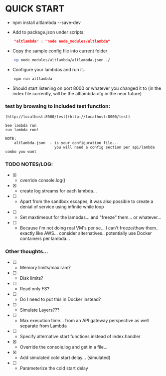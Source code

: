 # QUICK START

* npm install altlambda --save-dev

* Add to package.json under scripts:
```json
    "altlambda" : "node node_modules/altlambda"
```

* Copy the sample config file into current folder
```bash
    cp node_modules/altlambda/altlambda.json ./
```

* Configure your lambdas and run it...

```bash
	npm run altlambda
```

* Should start listening on port 8000 or whatever you changed it to (in the index file currently, will be the altlambda.cfg in the near future)
	
### test by browsing to included test function:

    [http://localhost:8000/test](http://localhost:8000/test)

	See lambda run
	run lambda run!

    NOTE: 
        altlambda.json  - is your configuration file...
                          you will need a config section per api/lambda combo you want


### TODO NOTES/LOG: 

- [X] - override console.log() 
- [X] - create log streams for each lambda... 
- [ ] - Apart from the sandbox escapes, it was also possible to create a denial of service using infinite while loop
- [ ] - Set maxtimeout for the lambdas... and "freeze" them... or whatever...
- [ ] - Because i'm not doing real VM's per se... I can't freeze/thaw them.. exactly like AWS...  consider alternatives.. potentially use Docker containers per lambda... 

### Other thoughts...
	
- [ ] - Memory limits/max ram? 
- [ ] - Disk limits? 
- [ ] - Read only FS? 
- [ ] - Do I need to put this in Docker instead? 
- [ ] - Simulate Layers??? 
- [ ] - Max execution time... from an API gateway perspective as well separate from Lambda
- [ ] - Specify alternative start functions instead of index.handler
- [X] - Override the console.log and get in a file...
- [X] - Add simulated cold start delay... (simulated) 
- [ ] - Parameterize the cold start delay



